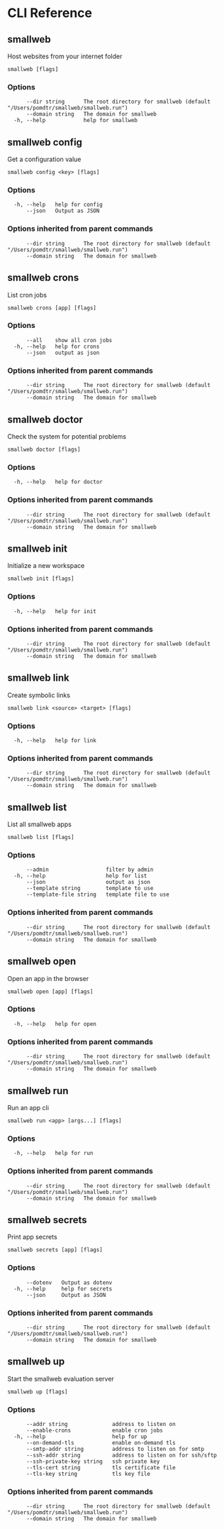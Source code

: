 # CLI Reference

## smallweb

Host websites from your internet folder

```
smallweb [flags]
```

### Options

```
      --dir string      The root directory for smallweb (default "/Users/pomdtr/smallweb/smallweb.run")
      --domain string   The domain for smallweb
  -h, --help            help for smallweb
```

## smallweb config

Get a configuration value

```
smallweb config <key> [flags]
```

### Options

```
  -h, --help   help for config
      --json   Output as JSON
```

### Options inherited from parent commands

```
      --dir string      The root directory for smallweb (default "/Users/pomdtr/smallweb/smallweb.run")
      --domain string   The domain for smallweb
```

## smallweb crons

List cron jobs

```
smallweb crons [app] [flags]
```

### Options

```
      --all    show all cron jobs
  -h, --help   help for crons
      --json   output as json
```

### Options inherited from parent commands

```
      --dir string      The root directory for smallweb (default "/Users/pomdtr/smallweb/smallweb.run")
      --domain string   The domain for smallweb
```

## smallweb doctor

Check the system for potential problems

```
smallweb doctor [flags]
```

### Options

```
  -h, --help   help for doctor
```

### Options inherited from parent commands

```
      --dir string      The root directory for smallweb (default "/Users/pomdtr/smallweb/smallweb.run")
      --domain string   The domain for smallweb
```

## smallweb init

Initialize a new workspace

```
smallweb init [flags]
```

### Options

```
  -h, --help   help for init
```

### Options inherited from parent commands

```
      --dir string      The root directory for smallweb (default "/Users/pomdtr/smallweb/smallweb.run")
      --domain string   The domain for smallweb
```

## smallweb link

Create symbolic links

```
smallweb link <source> <target> [flags]
```

### Options

```
  -h, --help   help for link
```

### Options inherited from parent commands

```
      --dir string      The root directory for smallweb (default "/Users/pomdtr/smallweb/smallweb.run")
      --domain string   The domain for smallweb
```

## smallweb list

List all smallweb apps

```
smallweb list [flags]
```

### Options

```
      --admin                  filter by admin
  -h, --help                   help for list
      --json                   output as json
      --template string        template to use
      --template-file string   template file to use
```

### Options inherited from parent commands

```
      --dir string      The root directory for smallweb (default "/Users/pomdtr/smallweb/smallweb.run")
      --domain string   The domain for smallweb
```

## smallweb open

Open an app in the browser

```
smallweb open [app] [flags]
```

### Options

```
  -h, --help   help for open
```

### Options inherited from parent commands

```
      --dir string      The root directory for smallweb (default "/Users/pomdtr/smallweb/smallweb.run")
      --domain string   The domain for smallweb
```

## smallweb run

Run an app cli

```
smallweb run <app> [args...] [flags]
```

### Options

```
  -h, --help   help for run
```

### Options inherited from parent commands

```
      --dir string      The root directory for smallweb (default "/Users/pomdtr/smallweb/smallweb.run")
      --domain string   The domain for smallweb
```

## smallweb secrets

Print app secrets

```
smallweb secrets [app] [flags]
```

### Options

```
      --dotenv   Output as dotenv
  -h, --help     help for secrets
      --json     Output as JSON
```

### Options inherited from parent commands

```
      --dir string      The root directory for smallweb (default "/Users/pomdtr/smallweb/smallweb.run")
      --domain string   The domain for smallweb
```

## smallweb up

Start the smallweb evaluation server

```
smallweb up [flags]
```

### Options

```
      --addr string              address to listen on
      --enable-crons             enable cron jobs
  -h, --help                     help for up
      --on-demand-tls            enable on-demand tls
      --smtp-addr string         address to listen on for smtp
      --ssh-addr string          address to listen on for ssh/sftp
      --ssh-private-key string   ssh private key
      --tls-cert string          tls certificate file
      --tls-key string           tls key file
```

### Options inherited from parent commands

```
      --dir string      The root directory for smallweb (default "/Users/pomdtr/smallweb/smallweb.run")
      --domain string   The domain for smallweb
```



<!-- markdownlint-disable-file -->
